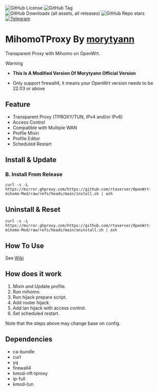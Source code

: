 ![GitHub License](https://img.shields.io/github/license/morytyann/OpenWrt-mihomo?style=for-the-badge&logo=github) ![GitHub Tag](https://img.shields.io/github/v/release/morytyann/OpenWrt-mihomo?style=for-the-badge&logo=github) ![GitHub Downloads (all assets, all releases)](https://img.shields.io/github/downloads/rtaserver/OpenWrt-mihomo-Mod/total?style=for-the-badge&logo=github) ![GitHub Repo stars](https://img.shields.io/github/stars/rtaserver/OpenWrt-mihomo-Mod?style=for-the-badge&logo=github) [![Telegram](https://img.shields.io/badge/Contact-Telegram-26A5E4?style=for-the-badge&logo=telegram)](https://t.me/mihomotproxy)

# MihomoTProxy By [morytyann](https://github.com/morytyann/OpenWrt-mihomo) 

Transparent Proxy with Mihomo on OpenWrt.

> [!WARNING]
>
> - **This Is A Modified Version Of Morytyann Official Version**
>   
> - Only support firewall4, it means your OpenWrt version needs to be 22.03 or above

## Feature

- Transparent Proxy (TPROXY/TUN, IPv4 and/or IPv6)
- Access Control
- Compatible with Multiple WAN
- Profile Mixin
- Profile Editor
- Scheduled Restart

## Install & Update

### B. Install From Release

```shell
curl -s -L https://mirror.ghproxy.com/https://github.com/rtaserver/OpenWrt-mihomo-Mod/raw/refs/heads/main/install.sh | ash
```

## Uninstall & Reset

```shell
curl -s -L https://mirror.ghproxy.com/https://github.com/rtaserver/OpenWrt-mihomo-Mod/raw/refs/heads/main/uninstall.sh | ash
```

## How To Use

See [Wiki](https://github.com/morytyann/OpenWrt-mihomo/wiki)

## How does it work

1. Mixin and Update profile.
2. Run mihomo.
3. Run hijack prepare script.
4. Add router hijack.
5. Add lan hijack with access control.
6. Set scheduled restart.

Note that the steps above may change base on config.

## Dependencies

- ca-bundle
- curl
- yq
- firewall4
- kmod-nft-tproxy
- ip-full
- kmod-tun
